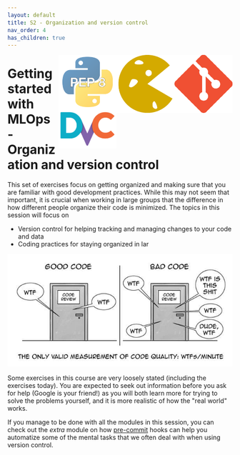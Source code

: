 ```yaml
---
layout: default
title: S2 - Organization and version control
nav_order: 4
has_children: true
---
```


<img style="float: right;" src="../figures/icons/m5.png" width="130"> 
<img style="float: right;" src="../figures/icons/m6.png" width="130"> 
<img style="float: right;" src="../figures/icons/m7.png" width="130"> 
<img style="float: right;" src="../figures/icons/m8.png" width="130"> 

# Getting started with MLOps - Organization and version control

This set of exercises focus on getting organized and making sure that you are familiar with good development practices. While this may not seem that important, it is crucial when working in large groups that the difference in how different people organize their code is minimized. The topics in this session will focus on

* Version control for helping tracking and managing changes to your code and data
* Coding practices for staying organized in lar

<p align="center">
  <img src="../figures/wtf.jpeg" width="700" title="All credit to <https://the-tech-lead.com/2020/07/19/good-code-bad-code/>">
</p>

Some exercises in this course are very loosely stated (including the exercises today). You are expected to seek out information before you ask for help (Google is your friend!) as you will both learn more for trying to solve the problems yourself, and it is more realistic of how the "real world" works.

If you manage to be done with all the modules in this session, you can check out the *extra* module on how [pre-commit](../s10_extra/M27_pre_commit.md) hooks can help you automatize some of the mental tasks that we often deal with when using version control.
